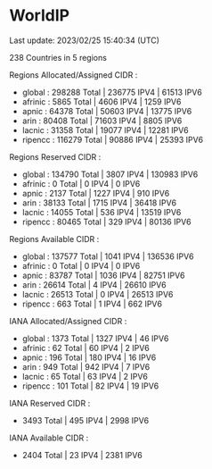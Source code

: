 # WorldIP

Last update: 2023/02/25 15:40:34 (UTC)

238 Countries in 5 regions

Regions Allocated/Assigned CIDR :

- global : 298288 Total | 236775 IPV4 | 61513 IPV6
- afrinic : 5865 Total | 4606 IPV4 | 1259 IPV6
- apnic : 64378 Total | 50603 IPV4 | 13775 IPV6
- arin : 80408 Total | 71603 IPV4 | 8805 IPV6
- lacnic : 31358 Total | 19077 IPV4 | 12281 IPV6
- ripencc : 116279 Total | 90886 IPV4 | 25393 IPV6

Regions Reserved CIDR :

- global : 134790 Total | 3807 IPV4 | 130983 IPV6
- afrinic : 0 Total | 0 IPV4 | 0 IPV6
- apnic : 2137 Total | 1227 IPV4 | 910 IPV6
- arin : 38133 Total | 1715 IPV4 | 36418 IPV6
- lacnic : 14055 Total | 536 IPV4 | 13519 IPV6
- ripencc : 80465 Total | 329 IPV4 | 80136 IPV6

Regions Available CIDR :

- global : 137577 Total | 1041 IPV4 | 136536 IPV6
- afrinic : 0 Total | 0 IPV4 | 0 IPV6
- apnic : 83787 Total | 1036 IPV4 | 82751 IPV6
- arin : 26614 Total | 4 IPV4 | 26610 IPV6
- lacnic : 26513 Total | 0 IPV4 | 26513 IPV6
- ripencc : 663 Total | 1 IPV4 | 662 IPV6

IANA Allocated/Assigned CIDR :

- global : 1373 Total | 1327 IPV4 | 46 IPV6
- afrinic : 62 Total | 60 IPV4 | 2 IPV6
- apnic : 196 Total | 180 IPV4 | 16 IPV6
- arin : 949 Total | 942 IPV4 | 7 IPV6
- lacnic : 65 Total | 63 IPV4 | 2 IPV6
- ripencc : 101 Total | 82 IPV4 | 19 IPV6

IANA Reserved CIDR :

- 3493 Total | 495 IPV4 | 2998 IPV6

IANA Available CIDR :

- 2404 Total | 23 IPV4 | 2381 IPV6
